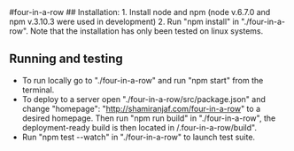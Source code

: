 <snippet>
  <content>
#four-in-a-row
## Installation:
1. Install node and npm (node v.6.7.0 and npm v.3.10.3 were used in development)
2. Run "npm install" in "./four-in-a-row". Note that the installation has only
been tested on linux systems.

## Running and testing
* To run locally go to "./four-in-a-row" and run "npm start" from the terminal.  
* To deploy to a server open "./four-in-a-row/src/package.json" and change 
  "homepage": "http://shamiranjaf.com/four-in-a-row"
to a desired homepage. Then run "npm run build" in
"./four-in-a-row", the deployment-ready build is then 
located in /.four-in-a-row/build".  
* Run "npm test --watch" in "./four-in-a-row" to launch test suite.
</content>
  <tabTrigger></tabTrigger>
</snippet>
